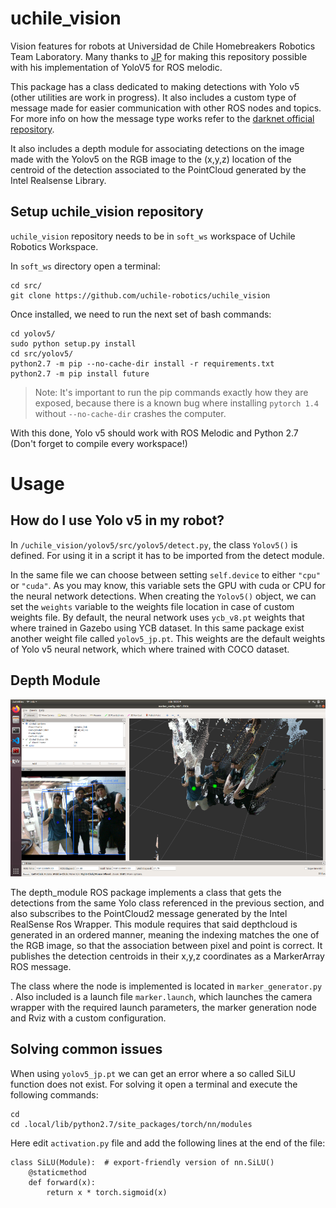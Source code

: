 # uchile_vision

Vision features for robots at Universidad de Chile Homebreakers Robotics Team Laboratory. Many thanks to [JP][Jpcaceres] for making this repository possible with his implementation of YoloV5 for ROS melodic.

This package has a class dedicated to making detections with Yolo v5 (other utilities are work in progress). It also includes a custom type of message made for easier communication with other ROS nodes and topics. For more info on how the message type works refer to the [darknet official repository][darknet].

It also includes a depth module for associating detections on the image made with the Yolov5 on the RGB image to the (x,y,z) location of the centroid of the detection associated to the PointCloud generated by the Intel Realsense Library.

## Setup uchile_vision repository

`uchile_vision` repository needs to be in `soft_ws` workspace of Uchile Robotics Workspace.

In `soft_ws` directory open a terminal:

```
cd src/
git clone https://github.com/uchile-robotics/uchile_vision
```

Once installed, we need to run the next set of bash commands:

```
cd yolov5/
sudo python setup.py install
cd src/yolov5/
python2.7 -m pip --no-cache-dir install -r requirements.txt
python2.7 -m pip install future
```
> Note: It's important to run the pip commands exactly how they are exposed, because there is a known bug where installing `pytorch 1.4` without `--no-cache-dir` crashes the computer.

With this done, Yolo v5 should work with ROS Melodic and Python 2.7 (Don't forget to compile every workspace!)

# Usage

## How do I use Yolo v5 in my robot?

In `/uchile_vision/yolov5/src/yolov5/detect.py`, the class `Yolov5()` is defined. For using it in a script it has to be imported from the detect module.

In the same file we can choose between setting `self.device` to either `"cpu"` or `"cuda"`. As you may know, this variable sets the GPU with cuda or CPU for the neural network detections. 
When creating the `Yolov5()` object, we can set the `weights` variable to the weights file location in case of custom weights file. By default, the neural network uses `ycb_v8.pt` weights that where trained in Gazebo using YCB dataset. In this same package exist another weight file called `yolov5_jp.pt`. This weights are the default weights of Yolo v5 neural network, which where trained with COCO dataset.

## Depth Module

![Rviz_Screenshot](images/depth_module_example.png)

The depth_module ROS package implements a class that gets the detections from the same Yolo class referenced in the previous section, and also subscribes to the PointCloud2 message generated by the Intel RealSense Ros Wrapper.
This module requires that said depthcloud is generated in an ordered manner, meaning the indexing matches the one of the RGB image, so that the association between pixel and point is correct. It publishes the detection centroids in their x,y,z coordinates as a MarkerArray ROS message.

The class where the node is implemented is located in  `marker_generator.py `. Also included is a launch file `marker.launch`, which launches the camera wrapper with the required launch parameters, the marker generation node and Rviz with a custom configuration.

## Solving common issues
When using `yolov5_jp.pt` we can get an error where a so called SiLU function does not exist. For solving it open a terminal and execute the following commands:

```
cd 
cd .local/lib/python2.7/site_packages/torch/nn/modules
```

Here edit `activation.py` file and add the following lines at the end of the file:

```
class SiLU(Module):  # export-friendly version of nn.SiLU()
    @staticmethod
    def forward(x):
        return x * torch.sigmoid(x)
```

[//]: # (These are reference links used in the body of this note and get stripped out when the markdown processor does its job. There is no need to format nicely because it shouldn't be seen. Thanks SO - http://stackoverflow.com/questions/4823468/store-comments-in-markdown-syntax)

   [dill]: <https://github.com/joemccann/dillinger>
   [darknet]: <https://github.com/leggedrobotics/darknet_ros/tree/master/darknet_ros_msgs>
   [Jpcaceres]: <https://github.com/Jpcaceres>     
